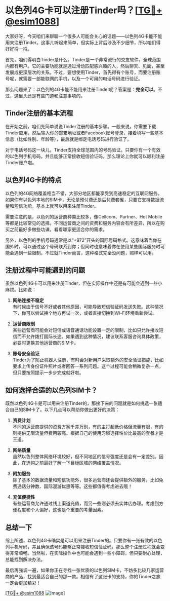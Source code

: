 # 以色列4G卡可以注册Tinder吗？[[TG💪+ @esim1088](https://t.me/s/esim1088)]

大家好呀，今天咱们来聊聊一个很多人可能会关心的话题——以色列4G卡能不能用来注册Tinder。这事儿听起来简单，但实际上背后涉及不少细节，所以咱们得好好捋一捋。

首先，咱们得明白Tinder是什么。Tinder是一个非常流行的交友软件，全球范围内都有用户。它的主要功能就是通过滑动匹配感兴趣的人，然后聊天、见面，甚至发展成更深层次的关系。不过，要想使用Tinder，首先得有个账号，而要注册账号呢，就需要一部能联网的手机，以及一个可用的电话号码进行验证。

那么问题来了：以色列的4G卡能不能用来注册Tinder呢？答案是：**完全可以**。不过，这里头还是有些门道和注意事项的。

## Tinder注册的基本流程

在开始之前，咱们先简单说说Tinder注册的基本步骤。一般来说，你需要下载Tinder应用，然后输入你的邮箱地址或者Facebook账号登录，接着填写一些基本信息（比如性别、年龄等），最后就是绑定电话号码进行验证了。

对于电话号码这一块儿，Tinder支持全球范围内的号码验证。只要你有一个有效的以色列手机号码，并且能够正常接收短信验证码，那么理论上你就可以顺利注册Tinder账户啦。

## 以色列4G卡的特点

以色列的4G网络覆盖相当不错，大部分地区都能享受到高速稳定的互联网服务。如果你有以色列本地的SIM卡，无论是预付费还是后付费套餐，只要它支持数据流量和短信功能，基本上就可以用来注册Tinder。

需要注意的是，以色列的运营商种类比较多，像Cellcom、Partner、Hot Mobile等都是比较常见的选择。不同运营商之间的资费和服务内容会有所差异，所以在购买之前最好多做些功课，看看哪家更适合你的需求。

另外，以色列的手机号码通常是以“+972”开头的国际号码格式。这意味着当你在国外时，可以通过这个号码联系到你；但同时也意味着你在使用某些国际服务时可能会遇到一些限制。不过就Tinder而言，这种格式完全没问题，照样可以用。

## 注册过程中可能遇到的问题

虽然以色列4G卡可以用来注册Tinder，但在实际操作中还是有可能会遇到一些小麻烦。比如说：

1. **网络连接不稳定**  
有时候由于信号不好或者其他原因，可能导致短信验证码发送失败。这种情况下，你可以尝试换个地方再试一次，或者直接切换到Wi-Fi环境重新尝试。

2. **运营商限制**  
某些运营商可能会对短信或语音通话功能设置一定的限制，比如只允许接收短信而不允许拨打国际长途。如果遇到这种情况，建议联系客服咨询具体政策，必要时更换其他运营商的SIM卡。

3. **账号安全验证**  
Tinder为了防止机器人注册，有时会对新用户采取额外的安全验证措施，比如要求上传身份证件照片或者回答一系列问题。这个过程可能会稍微复杂一点，但只要按照提示一步步完成就好啦。

## 如何选择合适的以色列SIM卡？

既然以色列4G卡是可以用来注册Tinder的，那接下来的问题就是如何挑选一张适合自己的SIM卡了。以下几点可以帮助你做出更好的决策：

1. **资费计划**  
不同的运营商提供的资费方案千差万别，有的主打超低价格但流量有限，有的则提供无限流量但费用较高。根据自己的使用习惯选择性价比最高的套餐才是王道。

2. **网络质量**  
虽然以色列整体网络环境较好，但不同地区的信号强度还是会有一定差别。因此，在选购之前最好了解一下目标区域的网络覆盖情况。

3. **附加服务**  
除了基本的数据流量和短信功能外，很多运营商还会提供额外的服务，比如免费通话分钟数、国际漫游优惠等等。这些都值得考虑进去哦！

4. **充值便捷性**  
有些运营商允许通过线上渠道充值，而另一些则必须去实体店办理。考虑到方便程度和个人偏好，这也是个重要的考量因素。

## 总结一下

综上所述，以色列4G卡确实是可以用来注册Tinder的。只要你有一张有效的以色列手机号码，并且确保该号码能够正常接收短信验证码，那么整个注册过程就会变得非常顺畅。当然啦，在实际操作中也可能会遇到一些小障碍，但只要耐心处理，总能找到解决办法。

最后再强调一遍，如果你正在寻找一张优质的以色列SIM卡，不妨多比较几家运营商的产品，找到最适合自己的那一款。相信有了这张卡的支持，你的Tinder之旅一定会更加精彩！

[[TG💪+ @esim1088](https://t.me/s/esim1088) ![Image](https://i.postimg.cc/4NQfJmqS/Snipaste-2025-05-13-00-14-12.png)]